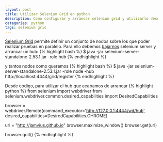 ```yaml
---
layout: post
title: Utilizar Selenium Grid en python
description: Como configurar y arrancar selenium grid y utilizarlo desde python
categories: python
tags: selenium grid 
---
```


[Selenium Grid](https://github.com/SeleniumHQ/selenium/wiki/Grid2) permite definir un conjunto de nodos sobre los que poder realizar pruebas en paralelo.
Para ello debemos [bajarnos](http://selenium-release.storage.googleapis.com/index.html) selenium server y arrancar un hub:
{% highlight bash %}
$ java -jar selenium-server-standalone-2.53.1.jar -role hub
{% endhighlight %}

y tantos nodos como queramos
{% highlight bash %}
$ java -jar selenium-server-standalone-2.53.1.jar -role node -hub http://localhost:4444/grid/register
{% endhighlight %}

Desde código, para utilizar el hub que acabamos de arrancar
{% highlight python %}
from selenium import webdriver
from selenium.webdriver.common.desired_capabilities import DesiredCapabilities

browser = webdriver.Remote(command_executor='http://127.0.0.1:4444/wd/hub', desired_capabilities=DesiredCapabilities.CHROME)

url = "http://jamvius.github.io"
browser.maximize_window()
browser.get(url)

browser.quit()
{% endhighlight %}